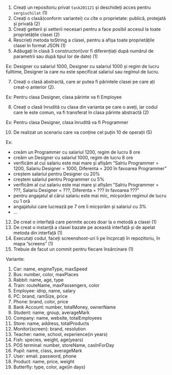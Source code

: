 
1. Creați un repositoriu privat ``task201121`` și deschideți acces pentru ``sergiuchilat`` (1)
2. Creați o clasă(conform variantei) cu cîte o proprietate: publică, protejată și privată (2)
3. Creați getterii și setterii necesari pentru a face posibil accesul la toate proprietățile clasei (2)
4. Rescrieți metoda toString a clasei, pentru a afișa toate proprietățile clasei în format JSON (1)
5. Adăugați în clasă 3 constructori(vor fi diferențiați după numărul de parametrii sau după tipul lor de date) (1)
  
  Ex: Designer cu salariul 1000, Designer cu salariul 1000 și regim de lucru fulltime, Designer la care nu este specificat salariul sau regimul de lucru.

7. Creați o clasă abstractă, care ar putea fi părintele clasei pe care ați creat-o anterior (2).
  
  Ex: Pentru clasa Designer, clasa părinte va fi Employee

8. Creați o clasă înrudită cu clasa din varianta pe care o aveți, iar codul care le este comun, va fi transferat în clasa părinte abstractă (2)
  
  Ex: Pentru clasa Designer, clasa înrudită va fi Programmer

10. De realizat un scenariu care va conține cel puțin 10 de operații (5)
  
  Ex: 
  + creăm un Programmer cu salariul 1200, regim de lucru 8 ore
  + creăm un Designer cu salariul 1000, regim de lucru 8 ore
  + verificăm al cui salariu este mai mare și afișăm ”Salriu Programmer = 1200, Salariu Designer = 1000, Diferenta = 200 în favoarea Programmer”
  + creștem salariul pentru Designer cu 20%
  + creștem salariul pentru Programmer cu 5%
  + verificăm al cui salariu este mai mare și afișăm ”Salriu Programmer = ???, Salariu Designer = ???, Diferenta = ??? în favoarea ???”
  + pentru angajatul al cărui salariu este mai mic, micșorăm regimul de lucru cu 1 oră 
  + angajatului care lucrează pe 7 ore îi micșorăm și salariul cu 3%
  + ...

12. De creat o interfață care permite acces doar la o metodă a clasei (1)
13. De creat o instanță a clasei bazate pe această interfață și de apelat metoda din interfață (1)
14. Executați codul, faceți screenshoot-uri li pe încprcați în repozitoriu, în mapa ”screens” (1)
15. Trebuie de facut un commit pentru fiecare însărcinare (1)



Variante:
1. Car: name, engineType, maxSpeed
2. Bus: number, color, maxPlaces
3. Rabbit: name, age, type
4. Train: routeName, maxPassengers, color
5. Employee: idnp, name, salary
6. PC: brand, ramSize, price
7. Phone: brand, color, price
8. Bank Account: number, totalMoney, ownerName
9. Student: name, group, averageMark
10. Company: name, website, totalEmployees
11. Store: name, address, totalProducts
12. Monitor(screen): brand, resolution
13. Teacher: name, school, experience(in years)
14. Fish: species, weight, age(years)
15. POS terminal: number, storeName, casInForDay
16. Pupil: name, class, averageMark
17. User: email. password, phone
18. Product: name, price, weight
19. Butterfly: type, color, age(in days)
